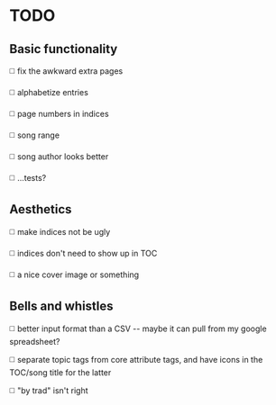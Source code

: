 # TODO

## Basic functionality
◻️ fix the awkward extra pages

◻️ alphabetize entries

◻️ page numbers in indices

◻️ song range

◻️ song author looks better

◻️ ...tests?

## Aesthetics
◻️ make indices not be ugly

◻️ indices don't need to show up in TOC

◻️ a nice cover image or something

## Bells and whistles
◻️ better input format than a CSV -- maybe it can pull from my google spreadsheet?

◻️ separate topic tags from core attribute tags, and have icons in the TOC/song title for the latter

◻️ "by trad" isn't right